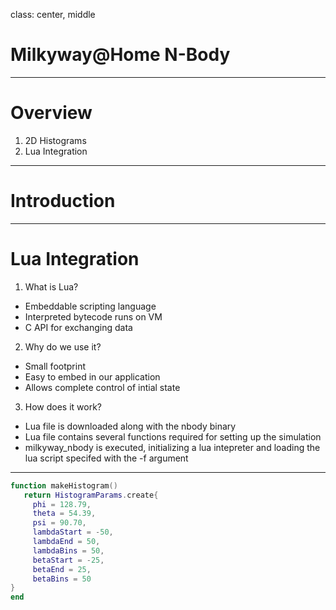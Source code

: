 
class: center, middle

# Milkyway@Home N-Body

---

# Overview

1. 2D Histograms
2. Lua Integration

---

# Introduction

---

# Lua Integration

1. What is Lua?
- Embeddable scripting language
- Interpreted bytecode runs on VM
- C API for exchanging data

2. Why do we use it?
- Small footprint
- Easy to embed in our application
- Allows complete control of intial state

3. How does it work?
- Lua file is downloaded along with the nbody binary
- Lua file contains several functions required for setting up the simulation
- milkyway_nbody is executed, initializing a lua intepreter and loading the lua script specifed with the -f argument

---
```lua
function makeHistogram()
   return HistogramParams.create{
     phi = 128.79,
     theta = 54.39,
     psi = 90.70,
     lambdaStart = -50,
     lambdaEnd = 50,
     lambdaBins = 50,
     betaStart = -25,
     betaEnd = 25,
     betaBins = 50 
}
end
```
